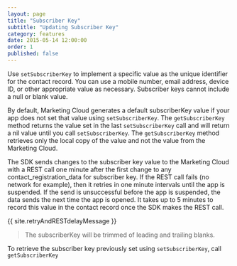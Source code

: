 ```yaml
---
layout: page
title: "Subscriber Key"
subtitle: "Updating Subscriber Key"
category: features
date: 2015-05-14 12:00:00
order: 1
published: false
---
```

Use `setSubscriberKey` to implement a specific value as the unique identifier for the contact record. You can use a mobile number, email address, device ID, or other appropriate value as necessary. Subscriber keys cannot include a null or blank value.

By default, Marketing Cloud generates a default subscriberKey value if your app does not set that value using `setSubscriberKey`. The `getSubscriberKey` method returns the value set in the last `setSubscriberKey` call and will return a nil value until you call `setSubscriberKey`. The `getSubscriberKey` method retrieves only the local copy of the value and not the value from the Marketing Cloud.

The SDK sends changes to the subscriber key value to the Marketing Cloud with a REST call one minute after the first change to any contact_registration_data for subscriber key. If the REST call fails (no network for example), then it retries in one minute intervals until the app is suspended. If the send is unsuccessful before the app is suspended, the data sends the next time the app is opened. It takes up to 5 minutes to record this value in the contact record once the SDK makes the REST call.

{{ site.retryAndRESTdelayMessage }}

<script src="https://gist.github.com/sfmc-mobilepushsdk/87841718df45af4354c8.js"></script>

> The subscriberKey will be trimmed of leading and trailing blanks.

To retrieve the subscriber key previously set using `setSubscriberKey`, call `getSubscriberKey`

<script src="https://gist.github.com/sfmc-mobilepushsdk/d1f236b27e14fd5596c7.js"></script>
